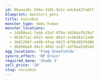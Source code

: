 ```yaml
---
id: 8baaa18c-594a-4181-9a1c-edcbe42fa65f
blueprint: monsters_pets
title: Succubus
monster_type: demi-human
monster_locations:
  - 1d688ea1-febb-43a7-879a-1626dafb29a7
  - 6b3b7cac-0422-4e4c-8be2-acd6482c1adb
  - 1b81296f-e448-4faa-9423-879638b59d06
  - d6d66be8-d4c3-4842-ac87-ad79aa5385dd
egg_locations: 'Fieg Snowfields'
syncro_effect: 'HP Drain'
required_mana: 'Shade 3'
sell_price: '10'
slug: succubus
---
```

